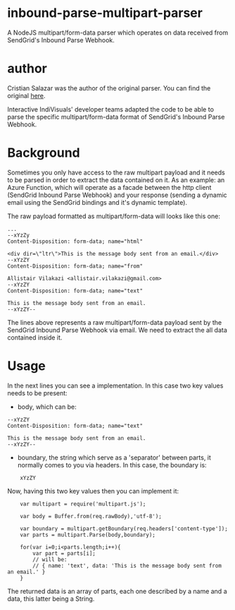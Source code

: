 # inbound-parse-multipart-parser

A NodeJS multipart/form-data parser which operates on data received from SendGrid's Inbound Parse Webhook.

# author

Cristian Salazar was the author of the original parser. You can find the original [here](https://github.com/freesoftwarefactory/parse-multipart#readme).

Interactive IndiVisuals' developer teams adapted the code to be able to parse the specific multipart/form-data format of SendGrid's Inbound Parse Webhook.

# Background

Sometimes you only have access to the raw multipart payload and it needs to be parsed in order to extract the data contained on it. As an example: an Azure Function, which will operate as a facade between the http client (SendGrid Inbound Parse Webhook) and your response (sending a dynamic email using the SendGrid bindings and it's dynamic template). 

The raw payload formatted as multipart/form-data will looks like this one:

```
...
--xYzZy
Content-Disposition: form-data; name="html"

<div dir=\"ltr\">This is the message body sent from an email.</div>
--xYzZY
Content-Disposition: form-data; name="from"

Allistair Vilakazi <allistair.vilakazi@gmail.com>
--xYzZY
Content-Disposition: form-data; name="text"

This is the message body sent from an email.
--xYzZY--
```

The lines above represents a raw multipart/form-data payload sent by the SendGrid Inbound Parse Webhook via email. We need to extract the all data contained inside it.

# Usage

In the next lines you can see a implementation. In this case two key values
needs to be present:

* body, which can be:

```
--xYzZY
Content-Disposition: form-data; name="text"

This is the message body sent from an email.
--xYzZY--
```

* boundary, the string which serve as a 'separator' between parts, it normally
comes to you via headers. In this case, the boundary is:

```
	xYzZY
```

Now, having this two key values then you can implement it:

```
	var multipart = require('multipart.js');

	var body = Buffer.from(req.rawBody),'utf-8');
	
	var boundary = multipart.getBoundary(req.headers['content-type']);
	var parts = multipart.Parse(body,boundary);
	
	for(var i=0;i<parts.length;i++){
		var part = parts[i];
		// will be:
		// { name: 'text', data: 'This is the message body sent from an email.' }
	}
```

The returned data is an array of parts, each one described by a name and a data, this latter being a String.

